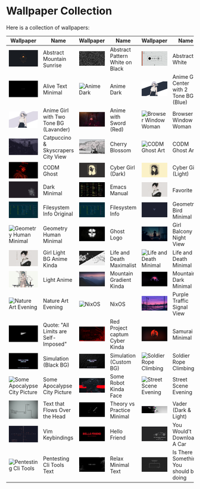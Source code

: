 # Wallpaper Collection

Here is a collection of wallpapers:

| Wallpaper | Name | Wallpaper | Name | Wallpaper | Name |
|-----------|------|-----------|------|-----------|------|
| ![Abstract Mountain Sunrise](abstract_moutain_sunrise.jpg) | Abstract Mountain Sunrise | ![Abstract Pattern White on Black](abstract_pattern_white_on_black.png) | Abstract Pattern White on Black | ![Abstract White](abstract_white.png) | Abstract White |
| ![Alive Text Minimal](alive_text_minimal.png) | Alive Text Minimal | ![Anime Dark](anime_dark.png) | Anime Dark | ![Anime Girl Center with 2 Tone BG (Blue)](anime_girl_center_with_2_tone_bg_blue.png) | Anime Girl Center with 2 Tone BG (Blue) |
| ![Anime Girl with Two Tone BG (Lavander)](anime_girl_with_two_tone_bg_lavander.png) | Anime Girl with Two Tone BG (Lavander) | ![Anime with Sword (Red)](anime_with_sword_red.png) | Anime with Sword (Red) | ![Browser Window Woman](browser_window_woman.png) | Browser Window Woman |
| ![Catpuccino & Skyscrapers City View](catpuccin_skeyscrapers_city_view.png) | Catpuccino & Skyscrapers City View | ![Cherry Blossom](cherryblossom.jpg) | Cherry Blossom | ![CODM Ghost Art](codm_ghost_art.png) | CODM Ghost Art |
| ![CODM Ghost](codm_ghost.png) | CODM Ghost | ![Cyber Girl (Dark)](cyber-girl-dark.png) | Cyber Girl (Dark) | ![Cyber Girl (Light)](cyber-girl-light.png) | Cyber Girl (Light) |
| ![Dark Minimal](dark_minimal.png) | Dark Minimal | ![Emacs Manual](emacs_manual.png) | Emacs Manual | ![Favorite](fav.png) | Favorite |
| ![Filesystem Info Original](fs_info_original.png) | Filesystem Info Original | ![Filesystem Info](fs_info.png) | Filesystem Info | ![Geometry Bird Minimal](geometry_bird_minimal.png) | Geometry Bird Minimal |
| ![Geometry Human Minimal](geometry_human_minimal.png) | Geometry Human Minimal | ![Ghost Logo](ghostLogo.png) | Ghost Logo | ![Girl Balcony Night View](girl_balcony_night_view.png) | Girl Balcony Night View |
| ![Girl Light BG Anime Kinda](girl_light_bg_anime_kidna.png) | Girl Light BG Anime Kinda | ![Life and Death Maximalist](life_and_death_maximalist.png) | Life and Death Maximalist | ![Life and Death Minimal](life_death_Minimaml.png) | Life and Death Minimal |
| ![Light Anime](light_anime.png) | Light Anime | ![Mountain Gradient Kinda](moutian_gradient_kinda.png) | Mountain Gradient Kinda | ![Mountain Dark Minimal](moutniai_dark_minimal.jpg) | Mountain Dark Minimal |
| ![Nature Art Evening](nature_art_evening.png) | Nature Art Evening | ![NixOS](nixos.png) | NixOS | ![Purple Traffic Signal View](purple_traffic_signal_view.jpg) | Purple Traffic Signal View |
| ![Quote: "All Limits are Self-Imposed"](quote_all_limits_are_self_imposed.png) | Quote: "All Limits are Self-Imposed" | ![Red Project captum Cyber Kinda](red_project_captum_cyber_kidna.png) | Red Project captum Cyber Kinda | ![Samurai Minimal](samurai_minimal.jpg) | Samurai Minimal |
| ![Simulation (Black BG)](simulation_black_bg.png) | Simulation (Black BG) | ![Simulation (Custom BG)](simulation_custom_bg.png) | Simulation (Custom BG) | ![Soldier Rope Climbing](soldier_rope_climbing.png) | Soldier Rope Climbing |
| ![Some Apocalypse City Picture](some_apocolype_city_picture.png) | Some Apocalypse City Picture | ![Some Robot Kinda Face](some_robot_kinda_face.png) | Some Robot Kinda Face | ![Street Scene Evening](stree_scence_evening.png) | Street Scene Evening |
| ![Text that Flows Over the Head](text_that_flow_over_the_head.png) | Text that Flows Over the Head | ![Theory vs Practice Minimal](theory_vs_practice_minimal.png) | Theory vs Practice Minimal | ![Vader (Dark & Light)](vader_dark_light.jpg) | Vader (Dark & Light) |
| ![Vim Keybindings](vim_keybindings.png) | Vim Keybindings |![Hello Friend](hello_friend.png) | Hello Friend | ![You Wouldn't Download A CAR](you_wouldn't_downlaod_a_car.png) | You Would't Download A Car |
|![Pentesting Cli Tools](pentesting_cli_tools_startup_text.png)|Pentesting Cli Tools Text|![Relax Minimal Text](relax_minimal_text.jpg)|Relax Minimal Text|![Is There Something You should be doing Minimal Text](is_there_something_you_should_be_doing_text_minimal.jpg)| Is There Something You should be doing|